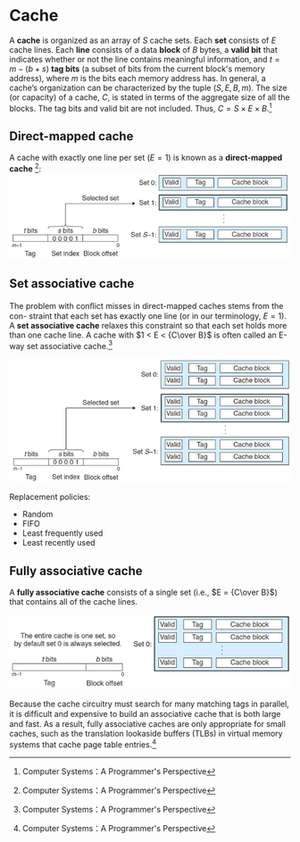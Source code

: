 # Cache
A **cache** is organized as an array of $S$ cache sets. Each **set** consists of $E$ cache lines. Each **line** consists of a data **block** of $B$ bytes, a **valid bit** that indicates whether or not the line contains meaningful information, and $t=m-(b+s)$ **tag bits** (a subset of bits from the current block's memory address), where $m$ is the bits each memory address has. In general, a cache’s organization can be characterized by the tuple $(S, E, B, m)$. The size (or capacity) of a cache, $C$, is stated in terms of the aggregate size of all the blocks. The tag bits and valid bit are not included. Thus, $C = S \times E \times B$.[^csapp]

## Direct-mapped cache
A cache with exactly one line per set ($E = 1$) is known as a **direct-mapped cache** [^csapp]:
![](images/Direct-mapped-cach.png)

## Set associative cache
The problem with conﬂict misses in direct-mapped caches stems from the con- straint that each set has exactly one line (or in our terminology, $E = 1$). A **set associative cache** relaxes this constraint so that each set holds more than one cache line. A cache with $1 < E < {C\over B}$ is often called an E-way set associative cache.[^csapp]

![](images/Set-associative-cache.png)

Replacement policies:
- Random
- FIFO
- Least frequently used
- Least recently used

## Fully associative cache
A **fully associative cache** consists of a single set (i.e., $E = {C\over B}$) that contains all of the cache lines.

![](images/Fully-associative-cache.png)

Because the cache circuitry must search for many matching tags in parallel, it is difﬁcult and expensive to build an associative cache that is both large and fast. As a result, fully associative caches are only appropriate for small caches, such as the translation lookaside buffers (TLBs) in virtual memory systems that cache page table entries.[^csapp]

[^csapp]: Computer Systems：A Programmer's Perspective